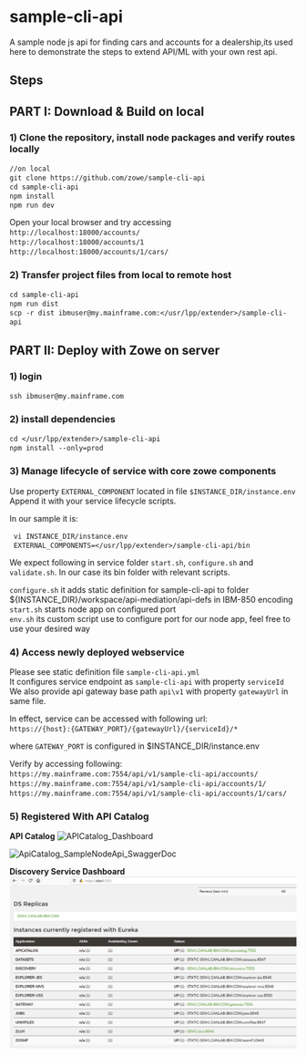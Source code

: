# sample-cli-api  
A sample node js api for finding cars and accounts for a dealership,its used here to demonstrate the steps to extend API/ML with your own rest api.     

## Steps
  
## PART I: Download & Build on local

### 1) Clone the repository, install node packages  and verify routes locally

``` 
//on local
git clone https://github.com/zowe/sample-cli-api
cd sample-cli-api
npm install
npm run dev
```

Open your local browser and try accessing     
`http://localhost:18000/accounts/`   
`http://localhost:18000/accounts/1`   
`http://localhost:18000/accounts/1/cars/`   


### 2) Transfer project files from local to remote host


```
cd sample-cli-api
npm run dist
scp -r dist ibmuser@my.mainframe.com:</usr/lpp/extender>/sample-cli-api
```

## PART II: Deploy with Zowe on server

### 1) login
```  
ssh ibmuser@my.mainframe.com       
```

### 2) install dependencies    
```
cd </usr/lpp/extender>/sample-cli-api        
npm install --only=prod       

```

### 3) Manage lifecycle of service with core zowe components

Use property `EXTERNAL_COMPONENT` located in file `$INSTANCE_DIR/instance.env`       
Append it with your service lifecycle scripts.     

In our sample it is:   
```
 vi INSTANCE_DIR/instance.env   
 EXTERNAL_COMPONENTS=</usr/lpp/extender>/sample-cli-api/bin      
```

We expect following in service folder `start.sh`, `configure.sh` and `validate.sh`.
In our case its bin folder with relevant scripts.    
    
`configure.sh` it adds static definition for sample-cli-api to folder ${INSTANCE_DIR}/workspace/api-mediation/api-defs in IBM-850 encoding     
`start.sh` starts node app on configured port       
`env.sh` its custom script use to configure port for our node app, feel free to use your desired way         

### 4) Access newly deployed webservice

Please see static definition file `sample-cli-api.yml`      
It configures service endpoint as `sample-cli-api` with property `serviceId`     
We also provide api gateway base path `api\v1` with property `gatewayUrl` in same file.        


In effect, service can be accessed with following url:      
`https://{host}:{GATEWAY_PORT}/{gatewayUrl}/{serviceId}/*`    

where `GATEWAY_PORT` is configured in $INSTANCE_DIR/instance.env      

Verify by accessing following:      
`https://my.mainframe.com:7554/api/v1/sample-cli-api/accounts/`            
`https://my.mainframe.com:7554/api/v1/sample-cli-api/accounts/1/`            
`https://my.mainframe.com:7554/api/v1/sample-cli-api/accounts/1/cars/`              

### 5) Registered With API Catalog

**API Catalog**
![APICatalog_Dashboard](./screenshots/APICatalog_Dashboard.png)

![ApiCatalog_SampleNodeApi_SwaggerDoc](./screenshots/ApiCatalog_SampleNodeApi_SwaggerDoc.png)

**Discovery Service Dashboard**
![DiscoveryService_Dashboard](./screenshots/DiscoveryService_Dashboard.png)
